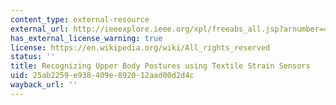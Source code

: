 ```yaml
---
content_type: external-resource
external_url: http://ieeexplore.ieee.org/xpl/freeabs_all.jsp?arnumber=4373773
has_external_license_warning: true
license: https://en.wikipedia.org/wiki/All_rights_reserved
status: ''
title: Recognizing Upper Body Postures using Textile Strain Sensors
uid: 25ab2259-e938-409e-8920-12aad00d2d4c
wayback_url: ''
---
```

